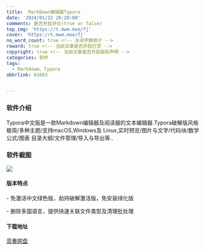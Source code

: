 ```yaml
---
title:  MarkDown编辑器Typora
date: '2024/01/22 20:20:00'
comments: 是否开启评论(true or false)
top_img: 'https://t.mwm.moe/fj'
cover: 'https://t.mwm.moe/fj'
no_word_count: true <!-- 关闭字数统计 -->
reward: true <!-- 当前文章是否开启打赏 -->
copyright: true <!-- 当前文章是否开启版权声明 -->
categories: 软件
tags:
  - Markdowm、Typora
abbrlink: 61663


---
```


### 软件介绍

Typora中文版是一款Markdown编辑器及阅读器的文本编辑器.Typora破解版风格极简/多种主题/支持macOS,Windows及 Linux,实时预览/图片与文字/代码块/数学公式/图表 目录大纲/文件管理/导入与导出等..

### 软件截图

![](https://s2.loli.net/2024/01/22/DkzyI7LZ4QaM6fE.png)

#### 版本特点

\- 免激活中文绿色版，劫持破解激活版，免安装绿化版

\- 删除多国语言，提供快速关联文件类型及清理批处理

#### 下载地址

[蓝奏网盘](https://xiaodao.lanzout.com/b0dtxy6of)
